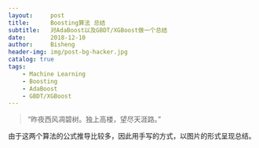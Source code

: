 ```yaml
---
layout:     post
title:      Boosting算法 总结
subtitle:   对AdaBoost以及GBDT/XGBoost做一个总结
date:       2018-12-10
author:     Bisheng
header-img: img/post-bg-hacker.jpg
catalog: true
tags:
    - Machine Learning
    - Boosting
    - AdaBoost
    - GBDT/XGBoost
---
```



> “昨夜西风凋碧树。独上高楼，望尽天涯路。”


由于这两个算法的公式推导比较多，因此用手写的方式，以图片的形式呈现总结。

<head>
    <script src="https://cdn.mathjax.org/mathjax/latest/MathJax.js?config=TeX-AMS-MML_HTMLorMML" type="text/javascript"></script>
    <script type="text/x-mathjax-config">
        MathJax.Hub.Config({
            tex2jax: {
            skipTags: ['script', 'noscript', 'style', 'textarea', 'pre'],
            inlineMath: [['$','$']]
            }
        });
    </script>
</head>